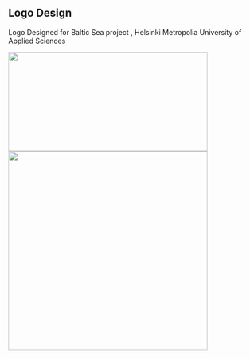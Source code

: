 ## Logo Design
Logo Designed for Baltic Sea project , Helsinki Metropolia University of Applied Sciences

<p float="left">
<img src="https://github.com/dataquake/Logo-Design/blob/master/Baltic%20sea%20website%20Logo.png?raw=true"  width="400" height="200">
<img src="https://github.com/dataquake/Logo-Design/blob/master/Baltic%20Sea%20website%20Moto.png?raw=true" width="400 height="200">
</p>
